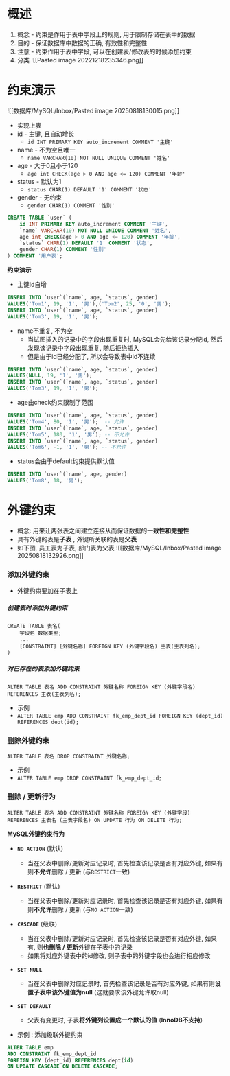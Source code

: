 # 概述

1. 概念 - 约束是作用于表中字段上的规则, 用于限制存储在表中的数据
2. 目的 - 保证数据库中数据的正确, 有效性和完整性
3. 注意 - 约束作用于表中字段,  可以在创建表/修改表的时候添加约束
4. 分类
![[Pasted image 20221218235346.png]]

# 约束演示

![[数据库/MySQL/Inbox/Pasted image 20250818130015.png]]
- 实现上表
- id - 主键, 且自动增长
	- `id INT PRIMARY KEY auto_increment COMMENT '主键'`
- name - 不为空且唯一
	- `name VARCHAR(10) NOT NULL UNIQUE COMMENT '姓名'`
- age - 大于0且小于120
	- `age int CHECK(age > 0 AND age <= 120) COMMENT '年龄'`
- status - 默认为1
	- `status CHAR(1) DEFAULT '1' COMMENT '状态'`
- gender - 无约束
	- `gender CHAR(1) COMMENT '性别'`
```sql
CREATE TABLE `user` (
	id INT PRIMARY KEY auto_increment COMMENT '主键',
	`name` VARCHAR(10) NOT NULL UNIQUE COMMENT '姓名',
	age int CHECK(age > 0 AND age <= 120) COMMENT '年龄',
	`status` CHAR(1) DEFAULT '1' COMMENT '状态',
	gender CHAR(1) COMMENT '性别'
) COMMENT '用户表';
```

**约束演示**
- 主键id自增
```sql
INSERT INTO `user`(`name`, age, `status`, gender) 
VALUES('Tom1', 19, '1', '男'),('Tom2', 25, '0', '男');
INSERT INTO `user`(`name`, age, `status`, gender) 
VALUES('Tom3', 19, '1', '男');
```
- name不重复, 不为空
	- 当试图插入的记录中的字段出现重复时, MySQL会先给该记录分配id, 然后发现该记录中字段出现重复, 随后拒绝插入
	- 但是由于id已经分配了, 所以会导致表中id不连续
```sql
INSERT INTO `user`(`name`, age, `status`, gender)  
VALUES(NULL, 19, '1', '男');
INSERT INTO `user`(`name`, age, `status`, gender) 
VALUES('Tom3', 19, '1', '男');
```
- age由check约束限制了范围
```sql
INSERT INTO `user`(`name`, age, `status`, gender)  
VALUES('Tom4', 80, '1', '男');  -- 允许
INSERT INTO `user`(`name`, age, `status`, gender)  
VALUES('Tom5', 180, '1', '男'); -- 不允许
INSERT INTO `user`(`name`, age, `status`, gender)  
VALUES('Tom6', -1, '1', '男'); -- 不允许
```
- status会由于default约束提供默认值
```sql
INSERT INTO `user`(`name`, age, gender)  
VALUES('Tom8', 18, '男');
```

# 外键约束

- 概念: 用来让两张表之间建立连接从而保证数据的**一致性和完整性**
- 具有外键的表是**子表** , 外键所关联的表是**父表**
- 如下图, 员工表为子表, 部门表为父表
![[数据库/MySQL/Inbox/Pasted image 20250818132926.png]]

### 添加外键约束
- 外键约束要加在子表上

##### 创建表时添加外键约束
```mysql
CREATE TABLE 表名(
	字段名 数据类型;
	...
	[CONSTRAINT] [外键名称] FOREIGN KEY (外键字段名) 主表(主表列名);
)
```

##### 对已存在的表添加外键约束
```MYSQL
ALTER TABLE 表名 ADD CONSTRAINT 外键名称 FOREIGN KEY (外键字段名) REFERENCES 主表(主表列名);
```
- 示例
- `ALTER TABLE emp ADD CONSTRAINT fk_emp_dept_id FOREIGN KEY (dept_id) REFERENCES dept(id);`

### 删除外键约束

```MYSQL
ALTER TABLE 表名 DROP CONSTRAINT 外键名称;
```
- 示例
- `ALTER TABLE emp DROP CONSTRAINT fk_emp_dept_id;`

### 删除 / 更新行为

```mysql
ALTER TABLE 表名 ADD CONSTRAINT 外键名称 FOREIGN KEY (外键字段) REFERENCES 主表名 (主表字段名) ON UPDATE 行为 ON DELETE 行为;
```

**MySQL外键约束行为**
- **`NO ACTION`** (默认)
	- 当在父表中删除/更新对应记录时, 首先检查该记录是否有对应外键, 如果有则**不允许**删除 / 更新 (与`RESTRICT`一致)
- **`RESTRICT`** (默认)
	- 当在父表中删除/更新对应记录时, 首先检查该记录是否有对应外键, 如果有则**不允许**删除 / 更新 (与`NO ACTION`一致)
- **`CASCADE`** (级联)
	- 当在父表中删除/更新对应记录时, 首先检查该记录是否有对应外键, 如果有, 则**也删除 / 更新**外键在子表中的记录
	- 如果将对应外键表中的id修改, 则子表中的外键字段也会进行相应修改
- **`SET NULL`** 
	- 当在父表中删除对应记录时, 首先检查该记录是否有对应外键, 如果有则**设置子表中该外键值为null** (这就要求该外键允许取null)
- **`SET DEFAULT`** 
	- 父表有变更时, 子表**将外键列设置成一个默认的值** (**InnoDB不支持**)

- 示例 : 添加级联外键约束
```sql
ALTER TABLE emp 
ADD CONSTRAINT fk_emp_dept_id 
FOREIGN KEY (dept_id) REFERENCES dept(id) 
ON UPDATE CASCADE ON DELETE CASCADE;
```
